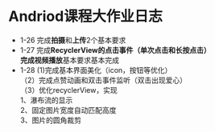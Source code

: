 # Andriod课程大作业日志
 * 1-26 完成**拍摄**和**上传**2个基本要求
 * 1-27 完成**RecyclerView的点击事件（单次点击和长按点击）  
 完成视频播放**基本要求基本完成  
 * 1-28 (1)完成基本界面美化（icon，按钮等优化）  
 （2）完成点赞动画和双击事件监听（双击出现爱心）  
 （3）优化recyclerView，实现  
 1、瀑布流的显示  
 2、固定图片宽度自动匹配高度  
 3、图片的圆角裁剪  
